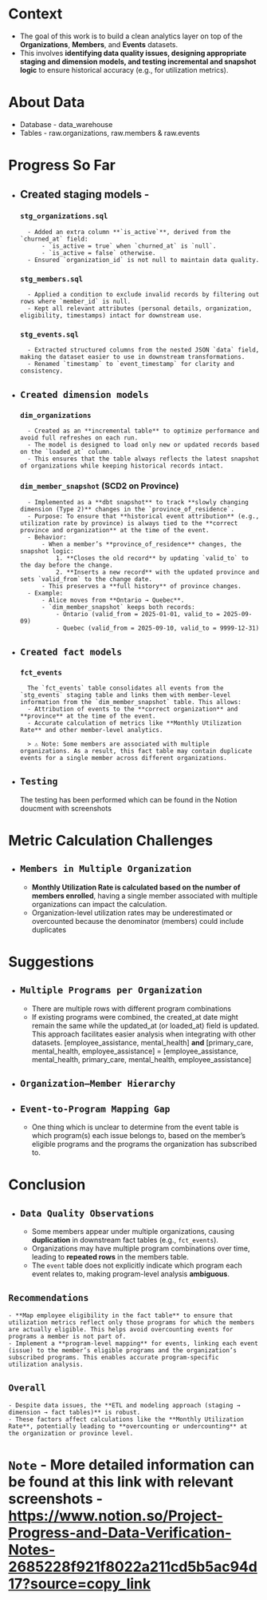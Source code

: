 # Context
- The goal of this work is to build a clean analytics layer on top of the **Organizations**, **Members**, and **Events** datasets.
- This involves **identifying data quality issues, designing appropriate staging and dimension models, and testing incremental and snapshot logic** to ensure historical accuracy (e.g., for utilization metrics).

# About Data
- Database - data_warehouse
- Tables - raw.organizations, raw.members & raw.events

# Progress So Far
- ## Created staging models - 
    ### `stg_organizations.sql`
        - Added an extra column **`is_active`**, derived from the `churned_at` field:
            - `is_active = true` when `churned_at` is `null`.
            - `is_active = false` otherwise.
        - Ensured `organization_id` is not null to maintain data quality.

    ### **`stg_members.sql`**
        - Applied a condition to exclude invalid records by filtering out rows where `member_id` is null.
        - Kept all relevant attributes (personal details, organization, eligibility, timestamps) intact for downstream use.

    ### **`stg_events.sql`**
        - Extracted structured columns from the nested JSON `data` field, making the dataset easier to use in downstream transformations.
        - Renamed `timestamp` to `event_timestamp` for clarity and consistency.

- ## **`Created dimension models`**
    ### **`dim_organizations`**
        - Created as an **incremental table** to optimize performance and avoid full refreshes on each run.
        - The model is designed to load only new or updated records based on the `loaded_at` column.
        - This ensures that the table always reflects the latest snapshot of organizations while keeping historical records intact.

    ### **`dim_member_snapshot` (SCD2 on Province)**
        - Implemented as a **dbt snapshot** to track **slowly changing dimension (Type 2)** changes in the `province_of_residence`.
        - Purpose: To ensure that **historical event attribution** (e.g., utilization rate by province) is always tied to the **correct province and organization** at the time of the event.
        - Behavior:
            - When a member’s **province_of_residence** changes, the snapshot logic:
                1. **Closes the old record** by updating `valid_to` to the day before the change.
                2. **Inserts a new record** with the updated province and sets `valid_from` to the change date.
            - This preserves a **full history** of province changes.
        - Example:
            - Alice moves from **Ontario → Quebec**.
            - `dim_member_snapshot` keeps both records:
                - Ontario (valid_from = 2025-01-01, valid_to = 2025-09-09)
                - Quebec (valid_from = 2025-09-10, valid_to = 9999-12-31)

- ## **`Created fact models`**
    ### **`fct_events`**
        The `fct_events` table consolidates all events from the `stg_events` staging table and links them with member-level information from the `dim_member_snapshot` table. This allows:
        - Attribution of events to the **correct organization** and **province** at the time of the event.
        - Accurate calculation of metrics like **Monthly Utilization Rate** and other member-level analytics.
            
        > ⚠️ Note: Some members are associated with multiple organizations. As a result, this fact table may contain duplicate events for a single member across different organizations.

 - ## **`Testing`**
    The testing has been performed which can be found in the Notion doucment with screenshots


# Metric Calculation Challenges
- ## **`Members in Multiple Organization`**
    - **Monthly Utilization Rate is calculated based on the number of members enrolled**, having a single member associated with multiple organizations can impact the calculation. 
    - Organization-level utilization rates may be underestimated or overcounted because the denominator (members) could include duplicates

# Suggestions
- ## **`Multiple Programs per Organization`**
    - There are multiple rows with different program combinations
    - If existing programs were combined, the created_at date might remain the same while the updated_at (or loaded_at) field is updated. This approach facilitates easier analysis when integrating with other datasets.
        [employee_assistance, mental_health] **and** [primary_care, mental_health, employee_assistance] = [employee_assistance, mental_health, primary_care, mental_health, employee_assistance]

- ## **`Organization–Member Hierarchy`**

- ## **`Event-to-Program Mapping Gap`**
    - One thing which is unclear to determine from the event table is which program(s) each issue belongs to, based on the member’s eligible programs and the programs the organization has subscribed to.

# Conclusion
- ## **`Data Quality Observations`**
    - Some members appear under multiple organizations, causing **duplication** in downstream fact tables (e.g., `fct_events`).
    - Organizations may have multiple program combinations over time, leading to **repeated rows** in the members table.
    - The `event` table does not explicitly indicate which program each event relates to, making program-level analysis **ambiguous**.

## **`Recommendations`**
    - **Map employee eligibility in the fact table** to ensure that utilization metrics reflect only those programs for which the members are actually eligible. This helps avoid overcounting events for programs a member is not part of.
    - Implement a **program-level mapping** for events, linking each event (issue) to the member’s eligible programs and the organization’s subscribed programs. This enables accurate program-specific utilization analysis.

## **`Overall`**
    - Despite data issues, the **ETL and modeling approach (staging → dimension → fact tables)** is robust.
    - These factors affect calculations like the **Monthly Utilization Rate**, potentially leading to **overcounting or undercounting** at the organization or province level.

# **`Note`** - More detailed information can be found at this link with relevant screenshots - https://www.notion.so/Project-Progress-and-Data-Verification-Notes-2685228f921f8022a211cd5b5ac94d17?source=copy_link